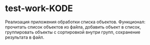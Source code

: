 # test-work-KODE
Реализация приложения обработки списка объектов. Функционал: прочитать список объектов из файла, добавить объект в список, группировать объекты с сортировкой внутри групп, сохранение результата в файл.
